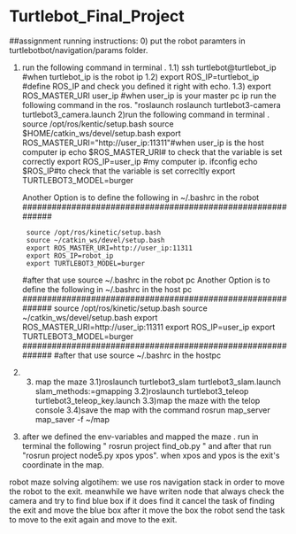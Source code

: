 # Turtlebot_Final_Project

##assignment running instructions:
0) put the robot paramters in turtlebotbot/navigation/params folder.

1) run the following command in terminal .
	1.1) ssh turtlebot@turtlebot_ip  #when turtlebot_ip is the robot ip
	1.2) export ROS_IP=turtlebot_ip #define ROS_IP and check you defined it right with echo.
	1.3) export ROS_MASTER_URI user_ip #when user_ip is your master pc ip 
		run the following command in the ros.
		"roslaunch  roslaunch turtlebot3-camera turtlebot3_camera.launch 
2)run the following command in terminal .
	source /opt/ros/kentic/setup.bash
    	source $HOME/catkin_ws/devel/setup.bash
   	export ROS_MASTER_URI="http://user_ip:11311"#when user_ip is the host computer ip
	echo $ROS_MASTER_URI# to check that the variable is set correctly
	export ROS_IP=user_ip  #my computer ip. ifconfig
	echo $ROS_IP#to check that the variable is set correcltly
	export TURTLEBOT3_MODEL=burger

	Another Option is to define the following in ~/.bashrc in the robot
	############################################################

		source /opt/ros/kinetic/setup.bash
		source ~/catkin_ws/devel/setup.bash
		export ROS_MASTER_URI=http://user_ip:11311
		export ROS_IP=robot_ip
		export TURTLEBOT3_MODEL=burger
	#after that use source ~/.bashrc in the robot pc
	Another Option is to define the following in ~/.bashrc in the host pc
	############################################################
		source /opt/ros/kinetic/setup.bash
		source ~/catkin_ws/devel/setup.bash
		export ROS_MASTER_URI=http://user_ip:11311
		export ROS_IP=user_ip
		export TURTLEBOT3_MODEL=burger
	############################################################
	#after that use source ~/.bashrc in the hostpc	
3)
	3) map the maze
	3.1)roslaunch turtlebot3_slam turtlebot3_slam.launch slam_methods:=gmapping
	3.2)roslaunch turtlebot3_teleop turtlebot3_teleop_key.launch
	3.3)map the maze with the telop console
	3.4)save the map with the command rosrun map_server map_saver -f ~/map
4) after we defined the env-variables and mapped the maze . run in terminal the following " rosrun project  find_ob.py " and after that run "rosrun project node5.py xpos ypos".
when xpos and ypos is the exit's coordinate in the map.


robot maze solving algotihem:
we use ros navigation stack in order to move the robot to the exit.
meanwhile we have writen node that always check the camera and try to find blue box if it does find it cancel the task of finding the exit and
move the blue box after it move the box the robot send the task to move to the exit again and move to the exit.
